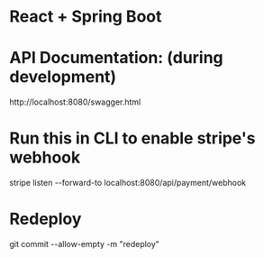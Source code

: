 # React + Spring Boot

# API Documentation: (during development)
http://localhost:8080/swagger.html

# Run this in CLI to enable stripe's webhook
stripe listen --forward-to localhost:8080/api/payment/webhook

# Redeploy
git commit --allow-empty -m "redeploy"